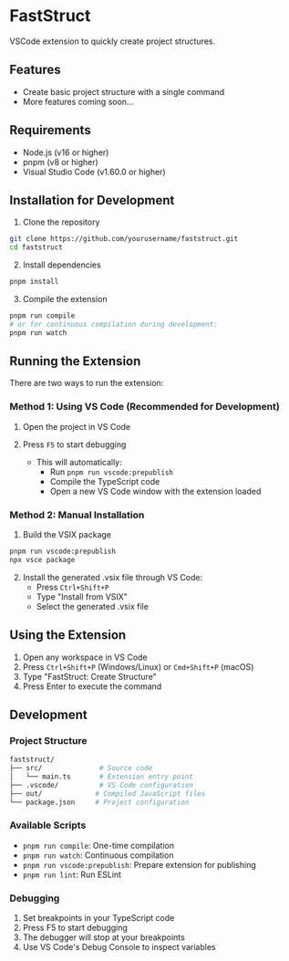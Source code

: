 # FastStruct

VSCode extension to quickly create project structures.

## Features

- Create basic project structure with a single command
- More features coming soon...

## Requirements

- Node.js (v16 or higher)
- pnpm (v8 or higher)
- Visual Studio Code (v1.60.0 or higher)

## Installation for Development

1. Clone the repository

```bash
git clone https://github.com/yourusername/faststruct.git
cd faststruct
```

2. Install dependencies

```bash
pnpm install
```

3. Compile the extension

```bash
pnpm run compile
# or for continuous compilation during development:
pnpm run watch
```

## Running the Extension

There are two ways to run the extension:

### Method 1: Using VS Code (Recommended for Development)

1. Open the project in VS Code

2. Press `F5` to start debugging
   - This will automatically:
     - Run `pnpm run vscode:prepublish`
     - Compile the TypeScript code
     - Open a new VS Code window with the extension loaded

### Method 2: Manual Installation

1. Build the VSIX package

```bash
pnpm run vscode:prepublish
npx vsce package
```

2. Install the generated .vsix file through VS Code:
   - Press `Ctrl+Shift+P`
   - Type "Install from VSIX"
   - Select the generated .vsix file

## Using the Extension

1. Open any workspace in VS Code
2. Press `Ctrl+Shift+P` (Windows/Linux) or `Cmd+Shift+P` (macOS)
3. Type "FastStruct: Create Structure"
4. Press Enter to execute the command

## Development

### Project Structure

```bash
faststruct/
├── src/              # Source code
│   └── main.ts       # Extension entry point
├── .vscode/          # VS Code configuration
├── out/             # Compiled JavaScript files
└── package.json     # Project configuration
```

### Available Scripts

- `pnpm run compile`: One-time compilation
- `pnpm run watch`: Continuous compilation
- `pnpm run vscode:prepublish`: Prepare extension for publishing
- `pnpm run lint`: Run ESLint

### Debugging

1. Set breakpoints in your TypeScript code
2. Press F5 to start debugging
3. The debugger will stop at your breakpoints
4. Use VS Code's Debug Console to inspect variables
